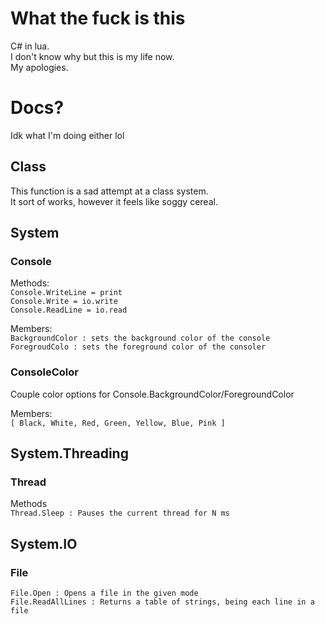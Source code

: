 # What the fuck is this
C# in lua.  
I don't know why but this is my life now.  
My apologies.

# Docs?
Idk what I'm doing either lol

## Class
This function is a sad attempt at a class system.  
It sort of works, however it feels like soggy cereal.

## System
### Console
Methods:  
`Console.WriteLine = print`  
`Console.Write = io.write`  
`Console.ReadLine = io.read`  

Members:  
`BackgroundColor : sets the background color of the console`  
`ForegroudColo : sets the foreground color of the consoler`

### ConsoleColor
Couple color options for Console.BackgroundColor/ForegroundColor

Members:  
`[ Black, White, Red, Green, Yellow, Blue, Pink ]`

## System.Threading
### Thread
Methods  
`Thread.Sleep : Pauses the current thread for N ms`

## System.IO
### File
`File.Open : Opens a file in the given mode`  
`File.ReadAllLines : Returns a table of strings, being each line in a file`  
